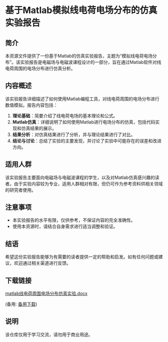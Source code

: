 # 基于Matlab模拟线电荷电场分布的仿真实验报告

## 简介

本资源文件提供了一份基于Matlab的仿真实验报告，主题为“模拟线电荷电场分布”。该实验报告是电磁场与电磁波课程设计的一部分，旨在通过Matlab软件对线电荷周围的电场分布进行仿真分析。

## 内容概述

该实验报告详细描述了如何使用Matlab编程工具，对线电荷周围的电场分布进行数值模拟。报告内容包括：

1. **理论基础**：简要介绍了线电荷电场的基本理论和公式。
2. **Matlab仿真**：详细说明了如何使用Matlab进行电场分布的仿真，包括代码实现和仿真结果的展示。
3. **结果分析**：对仿真结果进行了分析，并与理论结果进行了对比。
4. **结论与讨论**：总结了实验的主要发现，并讨论了实验中可能存在的误差和改进方向。

## 适用人群

该实验报告主要面向电磁场与电磁波课程的学生，以及对Matlab仿真感兴趣的读者。由于实验内容较为专业，适用人群相对有限，但仍可作为参考资料供相关领域的研究者使用。

## 注意事项

- 本实验报告的水平有限，仅供参考，不保证内容的完全准确性。
- 使用本资源时，请结合自身需求进行适当调整和验证。

## 结语

希望这份实验报告能够为有需要的读者提供一定的帮助和启发。如有任何问题或建议，欢迎通过相关渠道进行反馈。

## 下载链接
[matlab线电荷周围电场分布仿真实验.docx](https://pan.quark.cn/s/b0bb8ab3fd01) 

(备用: [备用下载](https://pan.baidu.com/s/1zBRkWRKQOn_MntvMYLTkBA?pwd=2nrs))

## 说明

该仓库仅用于学习交流，请勿用于商业用途。
